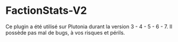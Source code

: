 # FactionStats-V2
Ce plugin a été utilisé sur Plutonia durant la version 3 - 4 - 5 - 6 - 7.
Il possède pas mal de bugs, à vos risques et périls.
